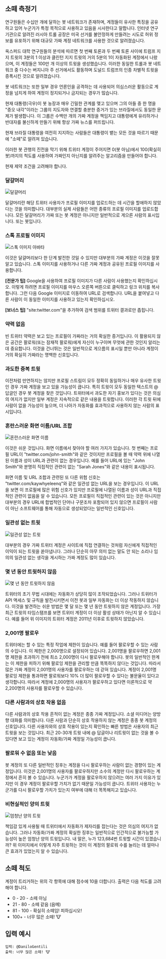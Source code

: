 ## 소떼 측정기

연구원들은 수십만 개에 달하는 봇 네트워크가 존재하며, 계정들이 유사한 특징을 공유하고 있어 누군가가 특정 목적으로 사용하고 있음을 시사한다고 말합니다. 인터넷 연구 기관으로 알려진 러시아 트롤 공장은 미국 선거를 불안정하게 만들려는 시도로 허위 정보를 유포하기 위해 대규모 가짜 계정 네트워크를 사용한 것으로 알려졌습니다.

옥스퍼드 대학 연구원들의 분석에 따르면 첫 번째 토론과 두 번째 토론 사이에 트럼프 지지 트윗의 3분의 1 이상과 클린턴 지지 트윗의 거의 5분의 1이 자동화된 계정에서 나왔으며, 이 계정들은 100만 개 이상의 트윗을 생성했습니다. 이러한 동일한 트롤과 봇 네트워크 중 다수는 버지니아 주 선거에서도 활동하며 도널드 트럼프의 인종 차별적 트윗을 증폭시킨 것으로 알려졌습니다.

봇 네트워크는 또한 일부 경우 언론인을 공격하는 데 사용되어 의심스러운 활동으로 계정을 넘치게 하여 계정이 정지되거나 금지되는 경우가 많습니다.

현재 대통령(극우)이 봇 농장과 매우 긴밀한 관계를 맺고 있으며 그의 아들 중 한 명을 "증오 내각"이라는 그룹의 지도자와 연결할 충분한 증거가 있는 브라질에서도 동일한 문제가 발생합니다. 이 그룹은 수백만 개의 가짜 계정을 책임지고 대통령에게 유리하거나 반대자를 불신하게 만들기 위해 항상 가짜 뉴스를 퍼뜨립니다.

현재 브라질 대통령을 여전히 지지하는 사람들은 대통령이 뱉는 모든 것을 따르기 때문에 "소떼"로 알려져 있습니다.

이러한 봇 관행의 진전을 막기 위해 트위터 계정이 주어지면 0(봇 아님)에서 100(확실히 봇)까지의 척도를 사용하여 가짜인지 아닌지를 알려주는 알고리즘을 만들어야 합니다.

현재 제약 조건을 고려해야 합니다.

### 달걀머리

<p align="left">
  <img src="../../assets/twitter-egghead.png" alt="달걀머리">
</p>

달걀머리란 해당 트위터 사용자가 프로필 이미지를 업로드하는 데 시간을 할애하지 않았다는 것을 의미합니다. 대부분의 실제 사람들은 어떤 종류의 프로필 이미지를 업로드합니다. 모든 달걀머리가 가짜 또는 봇 계정은 아니지만 일반적으로 게으른 사람의 표시입니다. 또는 봇입니다.

### 스톡 프로필 이미지

<p align="left">
  <img src="../../assets/Twitter-Stock-Image-Profile.png" alt="스톡 이미지 아바타">
</p>

이것은 달걀머리보다 한 단계 발전한 것일 수 있지만 대부분의 가짜 계정은 이것을 잘못 알고 있습니다. 스톡 이미지를 사용하거나 다른 가짜 계정과 공유된 프로필 이미지를 사용합니다.

**[전문가 팁]** Google을 사용하여 프로필 이미지가 다른 사람이 사용했는지 확인하십시오. 이렇게 하려면 프로필 이미지를 마우스 오른쪽 버튼으로 클릭하고 링크 위치를 복사합니다. 그런 다음 Google 이미지로 이동하여 URL로 검색합니다. URL을 붙여넣고 다른 사람이 이 동일한 이미지를 사용하고 있는지 확인하십시오.

**[보너스 팁]** "site:twitter.com"을 추가하여 검색 범위를 트위터 결과로만 좁힙니다.

### 약력 없음

빈 트위터 약력은 보고 있는 프로필이 가짜라는 거의 확실한 증거입니다. 이 활용되지 않은 공간은 팔로워(또는 잠재적 팔로워)에게 자신이 누구이며 무엇에 관한 것인지 알리는 데 중요합니다. 이것을 건너뛰는 것은 일반적으로 게으름의 표시일 뿐만 아니라 계정이 거의 확실히 가짜라는 명백한 신호입니다.

### 과도한 중복 트윗

이전처럼 만연하지는 않지만 프로필 스트림이 모두 정확히 동일하거나 매우 유사한 트윗인 경우 가짜 계정을 보고 있을 가능성이 큽니다.
특히 트윗이 모두 동일한 텍스트의 @ 답글인 경우 봇 계정을 찾은 것입니다. 트위터에서 과도한 자기 홍보가 있다는 것은 의심의 여지가 없지만 일부 계정은 지속적으로 같은 내용을 트윗합니다. 이러한 각 트윗 뒤에 사람이 없을 가능성이 높으며, 더 나아가 자동화를 효과적으로 사용하지 않는 사람의 표시입니다.

### 혼란스러운 화면 이름/URL 조합

<p align="left">
  <img src="../../../assets/Confusing-Screen-Name.png" alt="혼란스러운 화면 이름">
</p>

이것은 쉬운 것입니다. 화면 이름에서 찾아야 할 여러 가지가 있습니다. 첫 번째는 프로필 URL이 "twitter.com/john-smith"와 같은 것이지만 프로필을 볼 때 약력 위에 나열된 이름과 성이 URL과 관련이 없는 경우입니다. 예를 들어 URL에 있는 "John Smith"와 분명히 직접적인 관련이 없는 "Sarah Jones"와 같은 내용이 표시됩니다.

화면 이름 및 URL 조합과 관련된 또 다른 위험 신호는 "twitter.com/kaywhyeleenq"와 같은 일관성 없는 URL을 보는 경우입니다. 이 URL을 보면 이 프로필에 많은 위험 신호가 있지만 프로필에 나열된 이름과 성이 URL과 직접적인 관련이 없음을 알 수 있습니다. 모든 프로필이 직접적인 관련이 있는 것은 아니지만 대부분의 경우 URL에 합법적인 단어나 구문조차 포함되어 있지 않으면 프로필이 사람이 아닌 소프트웨어를 통해 자동으로 생성되었다는 일반적인 신호입니다.

### 일관성 없는 트윗

<p align="left">
  <img src="../../../assets/Incoherent-Tweets.png" alt="일관성 없는 트윗">
</p>

대부분의 경우 가짜 트위터 계정은 사이트에 직접 연결하는 것처럼 자신에게 직접적인 이익이 되는 트윗을 쏟아냅니다. 그러나 단순히 아무 의미 없는 말도 안 되는 소리나 임의의 일관성 없는 생각을 게시하는 가짜 계정도 많이 있습니다.

### 몇 년 동안 트윗하지 않음

<p align="left">
  <img src="../../../assets/Has-Not-Tweeted-In-Years.png" alt="몇 년 동안 트윗하지 않음">
</p>

트위터의 초기 무법 시대에는 자동화가 상당히 많이 조작되었습니다. 그러나 트위터가 API 액세스 및 규칙을 발전시키면서 이전 봇과 일부 자동화는 더 이상 작동하지 않습니다. 이것을 발견하는 쉬운 방법은 몇 달 또는 몇 년 동안 트윗하지 않은 계정입니다. 가장 최근 트윗의 타임스탬프를 보면 트위터 계정이 더 이상 활성 상태가 아닌지 알 수 있습니다. 예를 들어 위 이미지의 트위터 계정은 2011년 이후로 트윗하지 않았습니다.

### 2,001명 팔로우

트위터에는 할 수 있는 특정 작업에 제한이 있습니다. 예를 들어 팔로우할 수 있는 사람의 수입니다. 이 제한은 2,000명으로 설정되어 있습니다. 2,001명을 팔로우하면 2,001명 제한을 초과하기 전에 최소 2,000명이 다시 팔로우해야 합니다. 봇의 일반적인 한계는 이 제한을 피하기 위해 팔로잉 제한을 관리할 만큼 똑똑하지 않다는 것입니다. 따라서 많은 가짜 계정이 2,001명의 사용자를 팔로우하는 데 갇혀 있습니다.
계정이 2,001명 팔로잉 제한을 통과하면 팔로워보다 10% 더 많이 팔로우할 수 있다는 불문율이 있다고 생각합니다. 따라서 계정에 2,000명의 사용자가 팔로우하고 있다면 이론적으로 약 2,200명의 사용자를 팔로우할 수 있습니다.

### 다른 사람과의 상호 작용 없음

다른 사람과의 상호 작용 흔적이 없는 계정은 종종 가짜 계정입니다. 소셜 미디어는 양방향 대화를 의미합니다. 다른 사람과 단순히 상호 작용하지 않는 계정은 종종 봇 계정의 신호입니다.
다른 사용자와의 상호 작용이 있는지 확인하는 빠른 방법은 사용자의 최근 트윗을 보는 것입니다. 최근 20-30개 트윗 내에 @ 답글이나 리트윗이 없는 것을 볼 수 있다면 보고 있는 계정이 자동화/가짜 계정일 가능성이 큽니다.

### 팔로워 수 없음 또는 낮음

봇 계정의 또 다른 일반적인 징후는 계정을 다시 팔로우하는 사람이 없는 경향이 있는 계정입니다. 이것은 2,001명의 사용자를 팔로우하지만 소수의 계정만 다시 팔로우하는 계정에서 흔히 볼 수 있습니다. 누군가가 계정을 팔로우하지 않으려는 여러 가지 이유가 있지만 이 경우 계정이 팔로우할 가치가 없기 때문일 가능성이 큽니다. 트위터 사용자는 누군가를 다시 팔로우할 가치가 있는지 여부에 대해 더 똑똑해지고 있습니다.

### 비현실적인 양의 트윗

<p align="left">
  <img src="../../../assets/An-Insane-Amount-of-Tweets.png" alt="엄청난 양의 트윗">
</p>

책임감 있게 사용될 때 트위터에서 자동화가 제자리를 잡는다는 것은 의심의 여지가 없습니다. 그러나 자동화/가짜 계정의 확실한 징후는 일반적으로 인간적으로 불가능할 가능성이 높은 엄청난 양의 트윗입니다. 내 말은, 누가 123,684번 트윗할 시간이 있겠습니까? 위 이미지에서 이렇게 자주 트윗하는 것이 이 계정의 팔로워 수를 늘리는 데 얼마나 큰 효과가 있었는지 알 수 있습니다.

## 소떼 척도

계정이 트리거하는 위의 각 항목에 대해 점수에 10을 더합니다. 출력은 다음 척도를 고려해야 합니다.

- 0 - 20 - 소떼 아님
- 21 - 80 - 소떼 같음 (음메)
- 81 - 100 - 확실히 소떼임! 피하십시오!
- 100+ - 너무 많은 소떼! 🐮

## 입력 예시

```
입력: @DaniloGentili
출력: 너무 많은 소떼! 🐮
```
